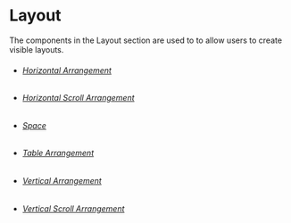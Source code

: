 # Layout

The components in the Layout section are used to to allow users to create visible layouts.

* ###### [Horizontal Arrangement](#data-picker)
* ###### [Horizontal Scroll Arrangement](/components/layout/horizontal-scroll-arrangement.md)
* ###### [Space](/components/layout/space.md)
* ###### [Table Arrangement](/components/layout/table-arrangement.md)
* ###### [Vertical Arrangement](/components/layout/vertical-arrangement.md)
* ###### [Vertical Scroll Arrangement](/components/layout/vertical-scroll-arrangement.md)



